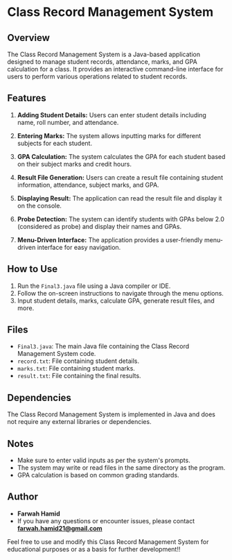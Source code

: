 # Class Record Management System

## Overview

The Class Record Management System is a Java-based application designed to manage student records, attendance, marks, and GPA calculation for a class. It provides an interactive command-line interface for users to perform various operations related to student records.

## Features

1. **Adding Student Details:** Users can enter student details including name, roll number, and attendance.

2. **Entering Marks:** The system allows inputting marks for different subjects for each student.

3. **GPA Calculation:** The system calculates the GPA for each student based on their subject marks and credit hours.

4. **Result File Generation:** Users can create a result file containing student information, attendance, subject marks, and GPA.

5. **Displaying Result:** The application can read the result file and display it on the console.

6. **Probe Detection:** The system can identify students with GPAs below 2.0 (considered as probe) and display their names and GPAs.

7. **Menu-Driven Interface:** The application provides a user-friendly menu-driven interface for easy navigation.

## How to Use

1. Run the `Final3.java` file using a Java compiler or IDE.
2. Follow the on-screen instructions to navigate through the menu options.
3. Input student details, marks, calculate GPA, generate result files, and more.

## Files

- `Final3.java`: The main Java file containing the Class Record Management System code.
- `record.txt`: File containing student details.
- `marks.txt`: File containing student marks.
- `result.txt`: File containing the final results.

## Dependencies

The Class Record Management System is implemented in Java and does not require any external libraries or dependencies.

## Notes

- Make sure to enter valid inputs as per the system's prompts.
- The system may write or read files in the same directory as the program.
- GPA calculation is based on common grading standards.

## Author

- **Farwah Hamid**
- If you have any questions or encounter issues, please contact **farwah.hamid21@gmail.com** 

Feel free to use and modify this Class Record Management System for educational purposes or as a basis for further development!!
